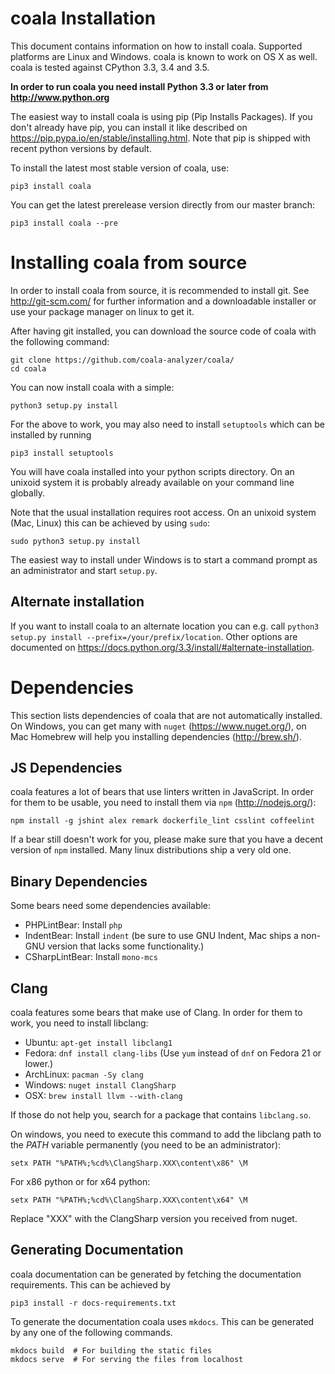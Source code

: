 # coala Installation

This document contains information on how to install coala. Supported platforms
are Linux and Windows. coala is known to work on OS X as well. coala is tested
against CPython 3.3, 3.4 and 3.5.

**In order to run coala you need install Python 3.3 or later from
<http://www.python.org>**

The easiest way to install coala is using pip (Pip Installs Packages). If you
don't already have pip, you can install it like described on
<https://pip.pypa.io/en/stable/installing.html>. Note that pip is shipped with
recent python versions by default.

To install the latest most stable version of coala, use:

```
pip3 install coala
```

You can get the latest prerelease version directly from our master branch:

```
pip3 install coala --pre
```

# Installing coala from source

In order to install coala from source, it is recommended to install git. See
<http://git-scm.com/> for further information and a downloadable installer or
use your package manager on linux to get it.

After having git installed, you can download the source code of coala with the
following command:

```
git clone https://github.com/coala-analyzer/coala/
cd coala
```

You can now install coala with a simple:

```
python3 setup.py install
```

For the above to work, you may also need to install `setuptools` which can be
installed by running

```
pip3 install setuptools
```

You will have coala installed into your python scripts directory. On an unixoid
system it is probably already available on your command line globally.

Note that the usual installation requires root access. On an unixoid system
(Mac, Linux) this can be achieved by using `sudo`:

```
sudo python3 setup.py install
```

The easiest way to install under Windows is to start a command prompt as an
administrator and start `setup.py`.

## Alternate installation

If you want to install coala to an alternate location you can e.g. call
`python3 setup.py install --prefix=/your/prefix/location`. Other options are
documented on <https://docs.python.org/3.3/install/#alternate-installation>.

# Dependencies

This section lists dependencies of coala that are not automatically installed.
On Windows, you can get many with `nuget` (<https://www.nuget.org/>), on Mac
Homebrew will help you installing dependencies (<http://brew.sh/>).

## JS Dependencies

coala features a lot of bears that use linters written in JavaScript. In order
for them to be usable, you need to install them via `npm`
(<http://nodejs.org/>):

```
npm install -g jshint alex remark dockerfile_lint csslint coffeelint
```

If a bear still doesn't work for you, please make sure that you have a decent
version of `npm` installed. Many linux distributions ship a very old one.

## Binary Dependencies

Some bears need some dependencies available:

 * PHPLintBear: Install `php`
 * IndentBear: Install `indent` (be sure to use GNU Indent, Mac ships a non-GNU
   version that lacks some functionality.)
 * CSharpLintBear: Install `mono-mcs`

## Clang

coala features some bears that make use of Clang. In order for them to work, you
need to install libclang:

 * Ubuntu: `apt-get install libclang1`
 * Fedora: `dnf install clang-libs` (Use `yum` instead of `dnf` on Fedora 21 or
   lower.)
 * ArchLinux: `pacman -Sy clang`
 * Windows: `nuget install ClangSharp`
 * OSX: `brew install llvm --with-clang`

If those do not help you, search for a package that contains `libclang.so`.

On windows, you need to execute this command to add the libclang path to the
*PATH* variable permanently (you need to be an administrator):

```setx PATH "%PATH%;%cd%\ClangSharp.XXX\content\x86" \M```

For x86 python or for x64 python:

```setx PATH "%PATH%;%cd%\ClangSharp.XXX\content\x64" \M```

Replace "XXX" with the ClangSharp version you received from nuget.

## Generating Documentation

coala documentation can be generated by fetching the documentation
requirements. This can be achieved by

```
pip3 install -r docs-requirements.txt
```

To generate the documentation coala uses `mkdocs`. This can be generated by
any one of the following commands.

```
mkdocs build  # For building the static files
mkdocs serve  # For serving the files from localhost
```
